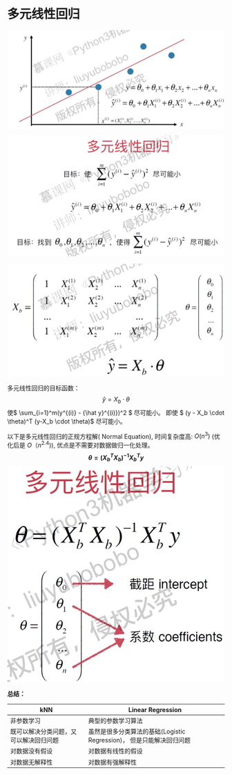 # 多元线性回归

![](images/multiple-linear-regression.jpg)

![](images/duoyuan.png)

![](images/Xb.jpg)


多元线性回归的目标函数：
$$\hat y = X_b \cdot \theta $$
使$ \sum_{i=1}^m(y^{(i)} - {\hat y}^{(i)})^2 $ 尽可能小。
即使 $ (y - X_b \cdot \theta)^T (y-X_b \cdot \theta)$ 尽可能小。

以下是多元线性回归的正规方程解( Normal Equation), 时间复杂度高: $O(n^3)$ (优化后是 $O（n^{2.4})$), 优点是不需要对数据做归一化处理。
**$$ \theta = (X_b^TX_b)^{-1} X_b^T y $$**
![](images/intercept.jpg)


**总结：**

| kNN |  Linear Regression    |
| ---- | --- |
| 非参数学习 | 典型的参数学习算法 |
|既可以解决分类问题，又可以解决回归问题| 虽然是很多分类算法的基础(Logistic Regression)， 但是只能解决回归问题 |
|对数据没有假设 | 对数据有线性的假设 |
|对数据无解释性 | 对数据有强解释性 |